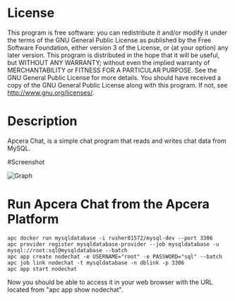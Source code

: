 # License
This program is free software: you can redistribute it and/or modify it under the terms of the GNU General Public License as published by the Free Software Foundation, either version 3 of the License, or (at your option) any later version. This program is distributed in the hope that it will be useful, but WITHOUT ANY WARRANTY; without even the implied warranty of MERCHANTABILITY or FITNESS FOR A PARTICULAR PURPOSE. See the GNU General Public License for more details. You should have received a copy of the GNU General Public License along with this program. If not, see <http://www.gnu.org/licenses/>.

# Description 
Apcera Chat, is a simple chat program that reads and writes chat data from MySQL.

#Screenshot

![Graph](https://www.linux-toys.com/nodechat1.png)

# Run Apcera Chat from the Apcera Platform
```
apc docker run mysqldatabase -i rusher81572/mysql-dev --port 3306
apc provider register mysqldatabase-provider --job mysqldatabase -u mysql://root:sql@mysqldatabase --batch
apc app create nodechat -e USERNAME="root" -e PASSWORD="sql" --batch 
apc job link nodechat -t mysqldatabase -n dblink -p 3306
apc app start nodechat
```

Now you should be able to access it in your web browser with the URL located from "apc app show nodechat".
